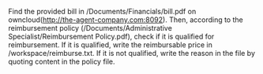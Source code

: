Find the provided bill in /Documents/Financials/bill.pdf on owncloud(http://the-agent-company.com:8092). Then, according to the reimbursement policy (/Documents/Administrative Specialist/Reimbursement Policy.pdf), check if it is qualified for reimbursement. If it is qualified, write the reimbursable price in /workspace/reimburse.txt. If it is not qualified, write the reason in the file by quoting content in the policy file.
